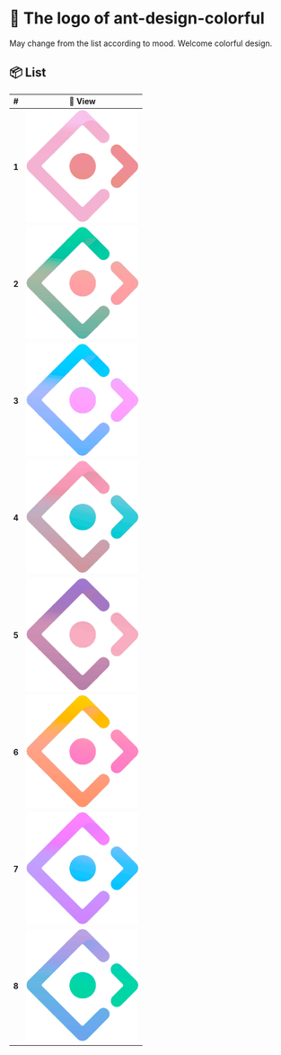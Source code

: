 # 🌟 The logo of ant-design-colorful

May change from the list according to mood. Welcome colorful design.

## 📦 List

| # | 🎨 View |
| -- | -- |
| **1** | ![](images/xrkffgg/1.png) |
| **2** | ![](images/xrkffgg/2.png) |
| **3** | ![](images/xrkffgg/3.png) |
| **4** | ![](images/xrkffgg/4.png) |
| **5** | ![](images/xrkffgg/5.png) |
| **6** | ![](images/xrkffgg/6.png) |
| **7** | ![](images/xrkffgg/7.png) |
| **8** | ![](images/xrkffgg/8.png) |
